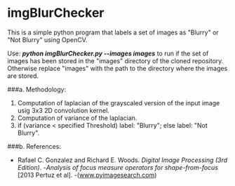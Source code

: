 # imgBlurChecker

This is a simple python program that labels a set of images as "Blurry" or "Not Blurry" using OpenCV. 

Use: **_python imgBlurChecker.py --images images_** to run if the set of images has been stored in the "images" directory of the cloned repository. Otherwise replace "images" with the path to the directory where the images are stored.    


###a. Methodology:

1. Computation of laplacian of the grayscaled version of the input image usig 3x3 2D convolution kernel.
2. Computation of variance of the laplacian.
3. if (variance < specified Threshold) label: "Blurry"; else label: "Not Blurry". 

###b. References:

- Rafael C. Gonzalez and Richard E. Woods. *Digital Image Processing (3rd Edition)*.
-*Analysis of focus measure operators for shape-from-focus* [2013 Pertuz et al].
-(www.pyimagesearch.com) 